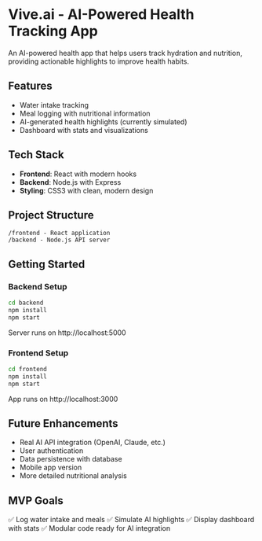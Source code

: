 # Vive.ai - AI-Powered Health Tracking App

An AI-powered health app that helps users track hydration and nutrition, providing actionable highlights to improve health habits.

## Features
- Water intake tracking
- Meal logging with nutritional information
- AI-generated health highlights (currently simulated)
- Dashboard with stats and visualizations

## Tech Stack
- **Frontend**: React with modern hooks
- **Backend**: Node.js with Express
- **Styling**: CSS3 with clean, modern design

## Project Structure
```
/frontend - React application
/backend - Node.js API server
```

## Getting Started

### Backend Setup
```bash
cd backend
npm install
npm start
```
Server runs on http://localhost:5000

### Frontend Setup
```bash
cd frontend
npm install
npm start
```
App runs on http://localhost:3000

## Future Enhancements
- Real AI API integration (OpenAI, Claude, etc.)
- User authentication
- Data persistence with database
- Mobile app version
- More detailed nutritional analysis

## MVP Goals
✅ Log water intake and meals
✅ Simulate AI highlights
✅ Display dashboard with stats
✅ Modular code ready for AI integration
